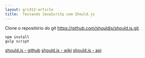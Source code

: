 ```yaml
---
layout: grid12-article
title:  Testando JavaScritp com Should.js
---
```



Clone o repositório do git https://github.com/shouldjs/should.js.git.

    npm install
    gulp script


[should.js - github](https://github.com/shouldjs/should.js "link-externo")
[should.js - wiki](https://github.com/shouldjs/should.js/wiki "link-externo")
[should.js - api](http://shouldjs.github.io/ "link-externo")